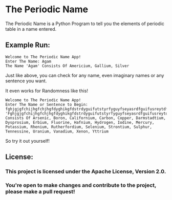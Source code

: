 # The Periodic Name
 
The Periodic Name is a Python Program to tell you the elements of periodic table in a name entered.

## Example Run:
```
Welcome to The Periodic Name App!
Enter The Name: Agam
The Name 'Agam' Consists Of Americium, Gallium, Silver
```

Just like above, you can check for any name, even imaginary names or any sentence you want.

It even works for Randomness like this!
```
Welcome to The Periodic Name App!
Enter The Name or Sentence to Begin: fghjgjgfchijhgfchjhgfdyghikgfdstrdyguifutstyrfyguyfseyasrdfguifusreytdfghjgfdshtsvgbyvcuxercgvyijhfvtyhjvcfdryfvhjkhgfvf
'Fghjgjgfchijhgfchjhgfdyghikgfdstrdyguifutstyrfyguyfseyasrdfguifusreytdfghjgfdshtsvgbyvcuxercgvyijhfvtyhjvcfdryfvhjkhgfvf' Consists Of Arsenic, Boron, Californium, Carbon, Copper, Darmstadtium, Dysprosium, Erbium, Fluorine, Hafnium, Hydrogen, Iodine, Mercury, Potassium, Rhenium, Rutherfordium, Selenium, Strontium, Sulphur, Tennessine, Uranium, Vanadium, Xenon, Yttrium
```

So try it out yourself!

## License:

### This project is licensed under the Apache License, Version 2.0. 
### You're open to make changes and contribute to the project, please make a pull request!
